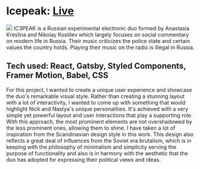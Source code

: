 # Icepeak: <a href="#" target="_blank">Live</a>

<a href="#" target="_blank"><img src="./icepeak.gif" /></a>
IC3PEAK is a Russian experimental electronic duo formed by Anastasia Kreslina and Nikolay Kostilev which largely focuses on social commentary on modern life in Russia.
Their music criticizes the police state and certain values the country
holds. Playing their music on the radio is illegal in Russia.

## Tech used: React, Gatsby, Styled Components, Framer Motion, Babel, CSS

For this project, I wanted to create a unique user experience and showcase the duo's remarkable visual style. Rather than creating a stunning layout with a lot of interactivity, I wanted to come up with something that would highlight Nick and Nastya's unique personalities. It's achieved with a very simple yet powerful layout and user interactions that play a supporting role. With this approach, the most prominent elements are not overshadowed by the less prominent ones, allowing them to shine. I have taken a lot of inspiration from the Scandinavian design style in this work. This design also reflects a great deal of influences from the Soviet era brutalism, which is in keeping with the philosophy of minimalism and simplicity serving the purpose of functionality and also is in harmony with the aesthetic that the duo has adopted for expressing their political views and ideas.
